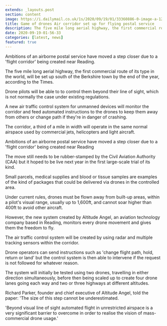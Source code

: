 ```yaml
---
extends: _layouts.post
section: content
image: https://i.dailymail.co.uk/1s/2020/09/19/01/33360886-0-image-a-124_1600475926385.jpg 
title: Game of drones Air corridor set up for flying postal service  
description: The five mile long aerial highway, the first commercial route of its type in the world, will be set up south of Reading by the end of the year. 
date: 2020-09-19-01-56-33 
categories: [latest, news] 
featured: true 
--- 
```

Ambitions of an airborne postal service have moved a step closer due to a 'flight corridor' being created near Reading. 

The five mile long aerial highway, the first commercial route of its type in the world, will be set up south of the Berkshire town by the end of the year, according to the Times.

Drone pilots will be able to to control them beyond their line of sight, which is not normally the case under existing regulations.

A new air traffic control system for unmanned devices will monitor the corridor and feed automated instructions to the drones to keep them away from others or change path if they're in danger of crashing.

The corridor, a third of a mile in width will operate in the same normal airspace used by commercial jets, helicopters and light aircraft.

Ambitions of an airborne postal service have moved a step closer due to a 'flight corridor' being created near Reading

The move still needs to be rubber-stamped by the Civil Aviation Authority (CAA) but it hoped to be live next year in the first large-scale trial of its kind.  

Small parcels, medical supplies and blood or tissue samples are examples of the kind of packages that could be delivered via drones in the controlled area.

Under current rules, drones must be flown away from built-up areas, within a pilot's visual range, usually up to 1,600ft, and cannot soar higher than 400ft to avoid other aircraft.

However, the new system created by Altitude Angel, an aviation technology company based in Reading, monitors every drone movement and gives them the freedom to fly. 

The air traffic control system will be created by using radar and multiple tracking sensors within the corridor. 

Drone operators can send instructions such as 'change flight path, hold, return or land' but the control system is then able to intervene if the request is not followed for whatever reason.

The system will initially be tested using two drones, travelling in either direction simultaneously, before then being scaled up to create four drone lanes going each way and two or three highways at different altitudes.  

Richard Parker, founder and chief executive of Altitude Angel, told the paper: 'The size of this step cannot be underestimated. 

'Beyond visual line of sight automated flight in unrestricted airspace is a very significant barrier to overcome in order to realise the vision of mass-commercial drone usage.'

